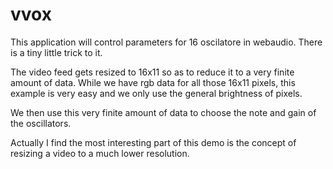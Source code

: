 # vvox
This application will control parameters for 16 oscilatore in webaudio.
There is a tiny little trick to it.

The video feed gets resized to 16x11 so as to reduce it to a very finite amount of data.
While we have rgb data for all those 16x11 pixels, this example is very easy and we only use the general brightness of pixels.

We then use this very finite amount of data to choose the note and gain of the oscillators.

Actually I find the most interesting  part of this demo is the concept of resizing a video to a much lower resolution.
